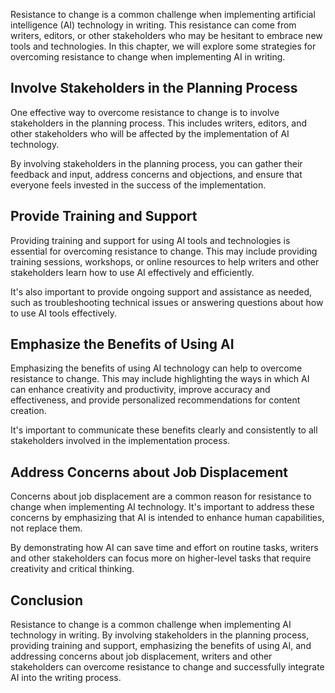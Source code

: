 

Resistance to change is a common challenge when implementing artificial intelligence (AI) technology in writing. This resistance can come from writers, editors, or other stakeholders who may be hesitant to embrace new tools and technologies. In this chapter, we will explore some strategies for overcoming resistance to change when implementing AI in writing.

Involve Stakeholders in the Planning Process
--------------------------------------------

One effective way to overcome resistance to change is to involve stakeholders in the planning process. This includes writers, editors, and other stakeholders who will be affected by the implementation of AI technology.

By involving stakeholders in the planning process, you can gather their feedback and input, address concerns and objections, and ensure that everyone feels invested in the success of the implementation.

Provide Training and Support
----------------------------

Providing training and support for using AI tools and technologies is essential for overcoming resistance to change. This may include providing training sessions, workshops, or online resources to help writers and other stakeholders learn how to use AI effectively and efficiently.

It's also important to provide ongoing support and assistance as needed, such as troubleshooting technical issues or answering questions about how to use AI tools effectively.

Emphasize the Benefits of Using AI
----------------------------------

Emphasizing the benefits of using AI technology can help to overcome resistance to change. This may include highlighting the ways in which AI can enhance creativity and productivity, improve accuracy and effectiveness, and provide personalized recommendations for content creation.

It's important to communicate these benefits clearly and consistently to all stakeholders involved in the implementation process.

Address Concerns about Job Displacement
---------------------------------------

Concerns about job displacement are a common reason for resistance to change when implementing AI technology. It's important to address these concerns by emphasizing that AI is intended to enhance human capabilities, not replace them.

By demonstrating how AI can save time and effort on routine tasks, writers and other stakeholders can focus more on higher-level tasks that require creativity and critical thinking.

Conclusion
----------

Resistance to change is a common challenge when implementing AI technology in writing. By involving stakeholders in the planning process, providing training and support, emphasizing the benefits of using AI, and addressing concerns about job displacement, writers and other stakeholders can overcome resistance to change and successfully integrate AI into the writing process.
